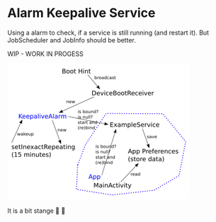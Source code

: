 # Alarm Keepalive Service

Using a alarm to check, if a service is still running (and restart it). But JobScheduler and JobInfo should be better.

WIP - WORK IN PROGESS

![Concept](concept.png)

It is a bit stange :rocket: :metal:

